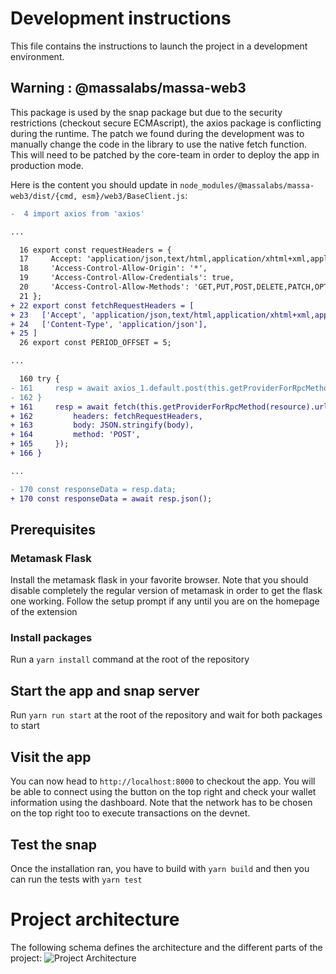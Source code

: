 # Development instructions

This file contains the instructions to launch the project in a development environment.

## Warning : @massalabs/massa-web3

This package is used by the snap package but due to the security restrictions (checkout secure ECMAscript), the axios package is conflicting during the runtime.
The patch we found during the development was to manually change the code in the library to use the native fetch function.
This will need to be patched by the core-team in order to deploy the app in production mode.

Here is the content you should update in `node_modules/@massalabs/massa-web3/dist/{cmd, esm}/web3/BaseClient.js`:

```diff
-  4 import axios from 'axios'

...

  16 export const requestHeaders = {
  17     Accept: 'application/json,text/html,application/xhtml+xml,application/ xml;q=0.9,*/*;q=0.8',
  18     'Access-Control-Allow-Origin': '*',
  19     'Access-Control-Allow-Credentials': true,
  20     'Access-Control-Allow-Methods': 'GET,PUT,POST,DELETE,PATCH,OPTIONS',
  21 };
+ 22 export const fetchRequestHeaders = [
+ 23   ['Accept', 'application/json,text/html,application/xhtml+xml,application/xml;q=0.9,*/*;q=0.8'],
+ 24   ['Content-Type', 'application/json'],
+ 25 ]
  26 export const PERIOD_OFFSET = 5;

...

  160 try {
- 161     resp = await axios_1.default.post(this.getProviderForRpcMethod(resource).url, body, exports.requestHeaders);
- 162 }
+ 161     resp = await fetch(this.getProviderForRpcMethod(resource).url, {
+ 162         headers: fetchRequestHeaders,
+ 163         body: JSON.stringify(body),
+ 164         method: 'POST',
+ 165     });
+ 166 }

...

- 170 const responseData = resp.data;
+ 170 const responseData = await resp.json();
```

## Prerequisites

### Metamask Flask

Install the metamask flask in your favorite browser. Note that you should disable completely the regular version of metamask in order to get the flask one working.
Follow the setup prompt if any until you are on the homepage of the extension

### Install packages

Run a `yarn install` command at the root of the repository

## Start the app and snap server

Run `yarn run start` at the root of the repository and wait for both packages to start

## Visit the app

You can now head to `http://localhost:8000` to checkout the app.
You will be able to connect using the button on the top right and check your wallet information using the dashboard.
Note that the network has to be chosen on the top right too to execute transactions on the devnet.

## Test the snap

Once the installation ran, you have to build with `yarn build` and then you can run the tests with `yarn test`

# Project architecture

The following schema defines the architecture and the different parts of the project:
![Project Architecture](./.github/assets/architecture.png)
